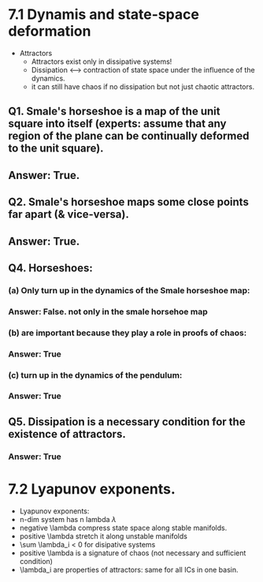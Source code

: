 # 7.1 Dynamis and state-space deformation
- Attractors
  - Attractors exist only in dissipative systems!
  - Dissipation <--> contraction of state space under the influence of the dynamics.
  - it can still have chaos if no dissipation but not just chaotic attractors.
  
 ## Q1. Smale's horseshoe is a map of the unit square into itself (experts: assume that any region of the plane can be continually deformed to the unit square).
 ## Answer: True.
 ## Q2. Smale's horseshoe maps some close points far apart (& vice-versa).
 ## Answer: True.
 ## Q4. Horseshoes:
 ### (a) Only turn up in the dynamics of the Smale horseshoe map:
 ### Answer: False. not only in the smale horsehoe map
 ### (b) are important because they play a role in proofs of chaos:
 ### Answer: True
 ### (c) turn up in the dynamics of the pendulum:
 ### Answer: True
 ## Q5. Dissipation is a necessary condition for the existence of attractors.
 ### Answer: True
 
 # 7.2 Lyapunov exponents.
 - Lyapunov exponents:
  - n-dim system has n lambda $\lambda$
  - negative \lambda compress state space along stable manifolds.
  - positive \lambda stretch it along unstable manifolds
  - \sum \lambda_i < 0 for disipative systems
  - positive \lambda is a signature of chaos (not necessary and sufficient condition)
  - \lambda_i are properties of attractors: same for all ICs in one basin.
  
